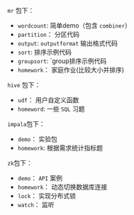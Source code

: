
`mr` 包下：
- `wordcount`: 简单demo（包含 `combiner`）
- `partition`： 分区代码
- `output`: `outputformat` 输出格式代码
- `sort`: 排序示例代码
- `groupsort`: `group排序示例代码
- `homework`： 家庭作业(比较大小并排序)


`hive` 包下：
- `udf`： 用户自定义函数
- `homeword`: 一些 `SQL` 习题


`impala`包下：
- `demo`： 实验包
- `homework`: 根据需求统计指标题

`zk`包下：
- `demo`： `API` 案例
- `homework`： 动态切换数据库连接
- `lock`： 实现分布式锁
- `watch`： 监听